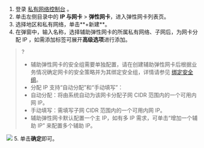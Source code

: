 1. 登录 [私有网络控制台](https://console.cloud.tencent.com/vpc) 。
2. 单击左侧目录中的 **IP 与网卡** > **弹性网卡**，进入弹性网卡列表页。
3. 选择地区和私有网络，单击**+新建**。
4. 在弹窗中，输入名称，选择辅助弹性网卡的所属私有网络、子网后，为网卡分配 IP ，如需添加标签可展开**高级选项**进行添加。
>?
>- 辅助弹性网卡的安全组需要单独配置，请在创建辅助弹性网卡后根据业务情况确定网卡的安全策略并为其绑定安全组，详情请参见 [绑定安全组](https://cloud.tencent.com/document/product/576/72472#group)。
>- 分配 IP 支持“自动分配”和“手动填写”：
>  - 自动分配：将由系统自动为该网卡分配子网 CIDR 范围内的一个可用内网 IP。
>  - 手动填写：需填写子网 CIDR 范围内的一个可用内网 IP。
>  - 辅助弹性网卡默认配置一个主 IP，如有多 IP 需求，可单击“增加一个辅助 IP” 来配置多个辅助 IP。
>
  ![](https://main.qcloudimg.com/raw/6ce56a79906196c412ed5e9f3d3708d2.png)
5. 单击**确定**即可。
